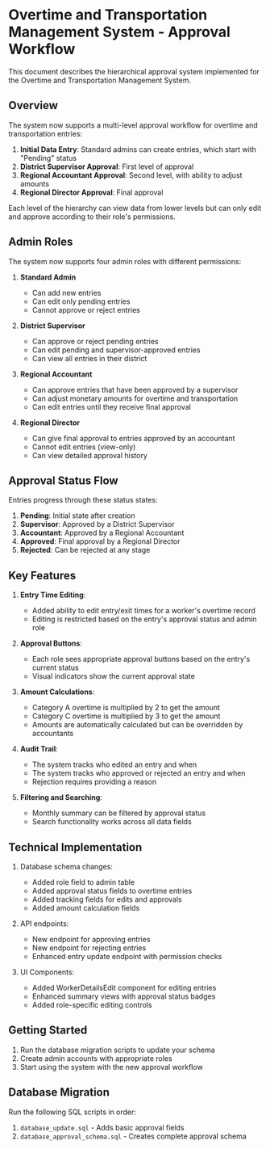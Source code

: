 # Overtime and Transportation Management System - Approval Workflow

This document describes the hierarchical approval system implemented for the Overtime and Transportation Management System.

## Overview

The system now supports a multi-level approval workflow for overtime and transportation entries:

1. **Initial Data Entry**: Standard admins can create entries, which start with "Pending" status
2. **District Supervisor Approval**: First level of approval 
3. **Regional Accountant Approval**: Second level, with ability to adjust amounts
4. **Regional Director Approval**: Final approval

Each level of the hierarchy can view data from lower levels but can only edit and approve according to their role's permissions.

## Admin Roles

The system now supports four admin roles with different permissions:

1. **Standard Admin**
   - Can add new entries
   - Can edit only pending entries
   - Cannot approve or reject entries

2. **District Supervisor**
   - Can approve or reject pending entries
   - Can edit pending and supervisor-approved entries
   - Can view all entries in their district

3. **Regional Accountant**
   - Can approve entries that have been approved by a supervisor
   - Can adjust monetary amounts for overtime and transportation
   - Can edit entries until they receive final approval

4. **Regional Director**
   - Can give final approval to entries approved by an accountant
   - Cannot edit entries (view-only)
   - Can view detailed approval history

## Approval Status Flow

Entries progress through these status states:

1. **Pending**: Initial state after creation
2. **Supervisor**: Approved by a District Supervisor
3. **Accountant**: Approved by a Regional Accountant
4. **Approved**: Final approval by a Regional Director
5. **Rejected**: Can be rejected at any stage

## Key Features

1. **Entry Time Editing**:
   - Added ability to edit entry/exit times for a worker's overtime record
   - Editing is restricted based on the entry's approval status and admin role

2. **Approval Buttons**:
   - Each role sees appropriate approval buttons based on the entry's current status
   - Visual indicators show the current approval state

3. **Amount Calculations**:
   - Category A overtime is multiplied by 2 to get the amount
   - Category C overtime is multiplied by 3 to get the amount
   - Amounts are automatically calculated but can be overridden by accountants

4. **Audit Trail**:
   - The system tracks who edited an entry and when
   - The system tracks who approved or rejected an entry and when
   - Rejection requires providing a reason

5. **Filtering and Searching**:
   - Monthly summary can be filtered by approval status
   - Search functionality works across all data fields

## Technical Implementation

1. Database schema changes:
   - Added role field to admin table
   - Added approval status fields to overtime entries
   - Added tracking fields for edits and approvals
   - Added amount calculation fields

2. API endpoints:
   - New endpoint for approving entries
   - New endpoint for rejecting entries
   - Enhanced entry update endpoint with permission checks

3. UI Components:
   - Added WorkerDetailsEdit component for editing entries
   - Enhanced summary views with approval status badges
   - Added role-specific editing controls

## Getting Started

1. Run the database migration scripts to update your schema
2. Create admin accounts with appropriate roles
3. Start using the system with the new approval workflow

## Database Migration

Run the following SQL scripts in order:
1. `database_update.sql` - Adds basic approval fields
2. `database_approval_schema.sql` - Creates complete approval schema 